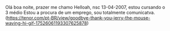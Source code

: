 Olá boa noite, prazer me chamo Helloah, nsc 13-04-2007, estou cursando o 3 médio 
Estou a procura de um emprego, sou totalmente comunicatva. 
(https://tenor.com/pt-BR/view/goodbye-thank-you-jerry-the-mouse-waving-hi-gif-17526061193307625878)

